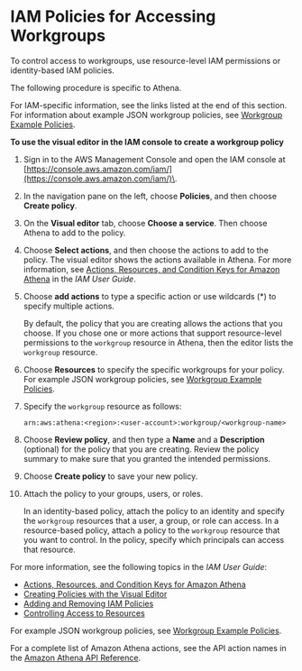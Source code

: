 # IAM Policies for Accessing Workgroups<a name="workgroups-iam-policy"></a>

To control access to workgroups, use resource\-level IAM permissions or identity\-based IAM policies\. 

The following procedure is specific to Athena\. 

For IAM\-specific information, see the links listed at the end of this section\. For information about example JSON workgroup policies, see [Workgroup Example Policies](example-policies-workgroup.md)\.

**To use the visual editor in the IAM console to create a workgroup policy**

1. Sign in to the AWS Management Console and open the IAM console at [https://console.aws.amazon.com/iam/](https://console.aws.amazon.com/iam/)\. 

1. In the navigation pane on the left, choose **Policies**, and then choose **Create policy**\.

1. On the **Visual editor** tab, choose **Choose a service**\. Then choose Athena to add to the policy\.

1. Choose **Select actions**, and then choose the actions to add to the policy\. The visual editor shows the actions available in Athena\. For more information, see [Actions, Resources, and Condition Keys for Amazon Athena](https://docs.aws.amazon.com/IAM/latest/UserGuide/list_amazonathena.html#amazonathena-aws_ResourceTag___TagKey_) in the *IAM User Guide*\.

1. Choose **add actions** to type a specific action or use wildcards \(\*\) to specify multiple actions\. 

   By default, the policy that you are creating allows the actions that you choose\. If you chose one or more actions that support resource\-level permissions to the `workgroup` resource in Athena, then the editor lists the `workgroup` resource\. 

1. Choose **Resources** to specify the specific workgroups for your policy\. For example JSON workgroup policies, see [Workgroup Example Policies](example-policies-workgroup.md)\.

1. Specify the `workgroup` resource as follows:

   ```
   arn:aws:athena:<region>:<user-account>:workgroup/<workgroup-name>
   ```

1. Choose **Review policy**, and then type a **Name** and a **Description** \(optional\) for the policy that you are creating\. Review the policy summary to make sure that you granted the intended permissions\. 

1. Choose **Create policy** to save your new policy\.

1. Attach the policy to your groups, users, or roles\. 

   In an identity\-based policy, attach the policy to an identity and specify the `workgroup` resources that a user, a group, or role can access\. In a resource\-based policy, attach a policy to the `workgroup` resource that you want to control\. In the policy, specify which principals can access that resource\. 

For more information, see the following topics in the *IAM User Guide*:
+ [Actions, Resources, and Condition Keys for Amazon Athena](https://docs.aws.amazon.com/IAM/latest/UserGuide/list_amazonathena.html#amazonathena-aws_ResourceTag___TagKey_)
+ [Creating Policies with the Visual Editor](https://docs.aws.amazon.com/IAM/latest/UserGuide/access_policies_create.html#access_policies_create-visual-editor)
+ [Adding and Removing IAM Policies](https://docs.aws.amazon.com/IAM/latest/UserGuide/access_policies_manage-attach-detach.html)
+ [Controlling Access to Resources](https://docs.aws.amazon.com/IAM/latest/UserGuide/access_controlling.html#access_controlling-resources)

For example JSON workgroup policies, see [Workgroup Example Policies](example-policies-workgroup.md)\.

For a complete list of Amazon Athena actions, see the API action names in the [Amazon Athena API Reference](https://docs.aws.amazon.com/athena/latest/APIReference/)\. 